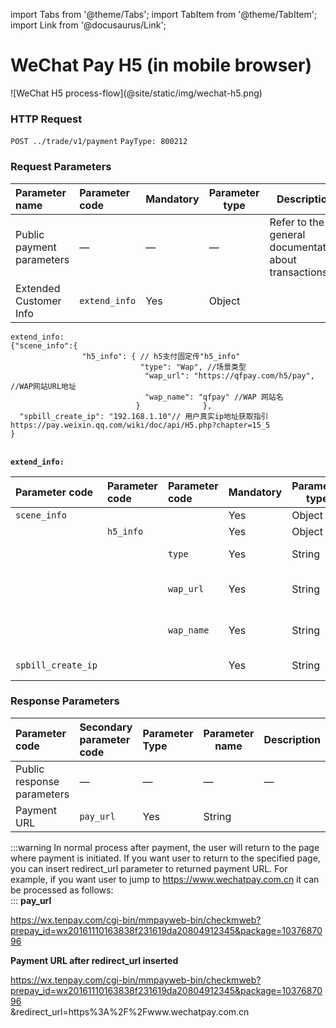 import Tabs from '@theme/Tabs';
import TabItem from '@theme/TabItem';
import Link from '@docusaurus/Link';

# WeChat Pay H5 (in mobile browser)

<Link href="https://sdk.qfapi.com/images/wechat-h5.png" target="_blank">![WeChat H5 process-flow](@site/static/img/wechat-h5.png)</Link>

### HTTP Request

`POST ../trade/v1/payment` `PayType: 800212`

### Request Parameters

|Parameter name|  Parameter code | Mandatory| Parameter type | Description |
|:----    |:---|:----- |-----   |-----   |
|Public payment parameters |—  |— |—  | Refer to the general documentation about transactions |
|Extended Customer Info|`extend_info`|Yes|Object||

```plaintext
extend_info:
{"scene_info":{
                "h5_info": { // h5支付固定传"h5_info"
                             "type": "Wap", //场景类型
                              "wap_url": "https://qfpay.com/h5/pay", //WAP网站URL地址
                              "wap_name": "qfpay" //WAP 网站名
                            }              },
  "spbill_create_ip": "192.168.1.10"// 用户真实ip地址获取指引 https://pay.weixin.qq.com/wiki/doc/api/H5.php?chapter=15_5
}
```

<br/> **`extend_info:`**  <br/>

|Parameter code|  Parameter code | Parameter code | Mandatory| Parameter type | Description |
|:----    |:---|:----- |-----   |-----  |-----   |
|`scene_info`|||Yes|Object||
||`h5_info`||Yes|Object||
|||`type`|Yes|String|scene type **"Wap"**|
|||`wap_url`|Yes|String|mobile website address|
|||`wap_name`|Yes|String|mobile website name|
|`spbill_create_ip`|||Yes|String|IP address of user|



### Response Parameters

|Parameter code| Secondary parameter code| Parameter Type| Parameter name|Description|
|:----    |:---|:----- |-----   |----   |
|Public response parameters    |—  |— |—  | — |
|Payment URL|`pay_url`|Yes|String||

:::warning
In normal process after payment, the user will return to the page where payment is initiated. If you want user to return to the specified page, you can insert redirect_url parameter to returned payment URL. For example, if you want user to jump to https://www.wechatpay.com.cn it can be processed as follows: <br/>
:::
**pay_url** <br/>

https://wx.tenpay.com/cgi-bin/mmpayweb-bin/checkmweb?prepay_id=wx20161110163838f231619da20804912345&package=1037687096 <br/>

**Payment URL after redirect_url inserted** <br/>

https://wx.tenpay.com/cgi-bin/mmpayweb-bin/checkmweb?prepay_id=wx20161110163838f231619da20804912345&package=1037687096<br/>&redirect_url=https%3A%2F%2Fwww.wechatpay.com.cn
